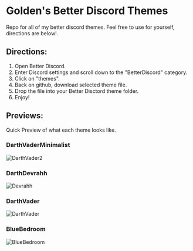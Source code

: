 # Golden's Better Discord Themes
Repo for all of my better discord themes. Feel free to use for yourself, directions are below!.

## Directions:
1. Open Better Discord.
2. Enter Discord settings and scroll down to the "BetterDiscord" category.
3. Click on "themes".
4. Back on github, download selected theme file.
5. Drop the file into your Better Disctord theme folder.
6. Enjoy! 


## Previews:
Quick Preview of what each theme looks like.

### DarthVaderMinimalist
![DarthVader2](https://raw.githubusercontent.com/cgolden15/BD-Themes/main/previews/DarthVaderMinimal.png)

### DarthDevrahh
![Devrahh](https://raw.githubusercontent.com/cgolden15/BD-Themes/main/previews/DarthDevrahh.png)

### DarthVader
![DarthVader](https://raw.githubusercontent.com/cgolden15/BD-Themes/main/previews/DarthVader.png)

### BlueBedroom
![BlueBedroom](https://raw.githubusercontent.com/cgolden15/BD-Themes/main/previews/BlueBedroom.png)
